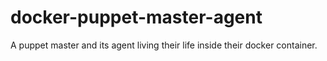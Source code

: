 docker-puppet-master-agent
==========================

A puppet master and its agent living their life inside their docker container.
